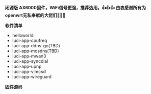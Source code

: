 **闭源版 AX6000固件，WiFi信号更强，推荐选用。👍👍👍**
**由衷感谢所有为openwrt无私奉献的大佬们🙏🙏🙏**

**软件清单**

- helloworld
- luci-app-cpufreq
- luci-app-ddns-go(TBD)
- luci-app-mosdns(TBD)
- luci-app-mwan3
- luci-app-syncdial
- luci-app-upnp
- luci-app-vlmcsd
- luci-app-wireguard

**[固件源码](https://github.com/padavanonly/immortalwrtARM)**

